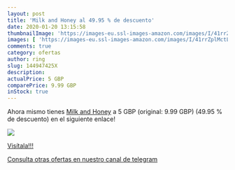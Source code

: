 ```yaml
---
layout: post
title: 'Milk and Honey al 49.95 % de descuento'
date: 2020-01-20 13:15:58
thumbnailImage: 'https://images-eu.ssl-images-amazon.com/images/I/41rrZplMctL._SL200_.jpg'
images: [ 'https://images-eu.ssl-images-amazon.com/images/I/41rrZplMctL._SL200_.jpg' ]
comments: true
category: ofertas
author: ring
slug: 144947425X
description:
actualPrice: 5 GBP
comparePrice: 9.99 GBP
inStock: true
---
```


Ahora mismo tienes [Milk and Honey](https://www.amazon.com/dp/144947425X/?tag=redken08-20) a 5 GBP (original: 9.99 GBP) (49.95 %  de descuento) en el siguiente enlace!

[![](https://images-eu.ssl-images-amazon.com/images/I/41rrZplMctL._SL200_.jpg)](https://www.amazon.com/dp/144947425X/?tag=redken08-20)

[Visítala!!!](https://www.amazon.com/dp/144947425X/?tag=redken08-20)

[Consulta otras ofertas en nuestro canal de telegram](https://t.me/s/ofertas25)
